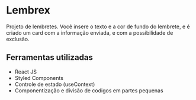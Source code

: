 # Lembrex

Projeto de lembretes. Você insere o texto e a cor de fundo do lembrete, e é criado um card com a informação enviada, e com a possibilidade de exclusão.

## Ferramentas utilizadas

- React JS
- Styled Components
- Controle de estado (useContext)
- Componentização e divisão de codigos em partes pequenas
